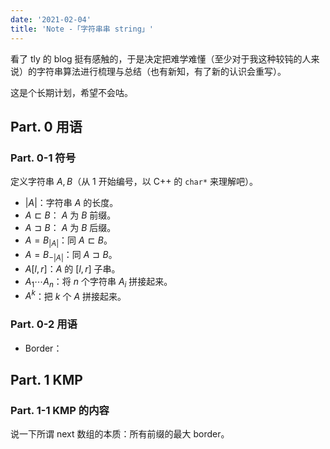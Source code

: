 ```yaml
---
date: '2021-02-04'
title: 'Note -「字符串串 string」'
---
```


看了 tly 的 blog 挺有感触的，于是决定把难学难懂（至少对于我这种较钝的人来说）的字符串算法进行梳理与总结（也有新知，有了新的认识会重写）。

这是个长期计划，希望不会咕。

## Part. 0 用语

### Part. 0-1 符号

定义字符串 $A,B$（从 $1$ 开始编号，以 C++ 的 `char*` 来理解吧）。

- $|A|$：字符串 $A$ 的长度。
- $A\sqsubset B$： $A$ 为 $B$ 前缀。
- $A\sqsupset B$： $A$ 为 $B$ 后缀。
- $A=B_{|A|}$：同 $A\sqsubset B$。
- $A=B_{-|A|}$：同 $A\sqsupset B$。
- $A[l,r]$：$A$ 的 $[l,r]$ 子串。
- $A_{1}\cdots A_{n}$：将 $n$ 个字符串 $A_{i}$ 拼接起来。
- $A^{k}$：把 $k$ 个 $A$ 拼接起来。

### Part. 0-2 用语

- Border：

## Part. 1 KMP

### Part. 1-1 KMP 的内容

说一下所谓 next 数组的本质：所有前缀的最大 border。